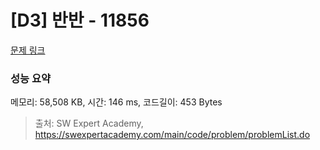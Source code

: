 # [D3] 반반 - 11856 

[문제 링크](https://swexpertacademy.com/main/code/problem/problemDetail.do?contestProbId=AXjS1GXqZ8gDFATi) 

### 성능 요약

메모리: 58,508 KB, 시간: 146 ms, 코드길이: 453 Bytes



> 출처: SW Expert Academy, https://swexpertacademy.com/main/code/problem/problemList.do